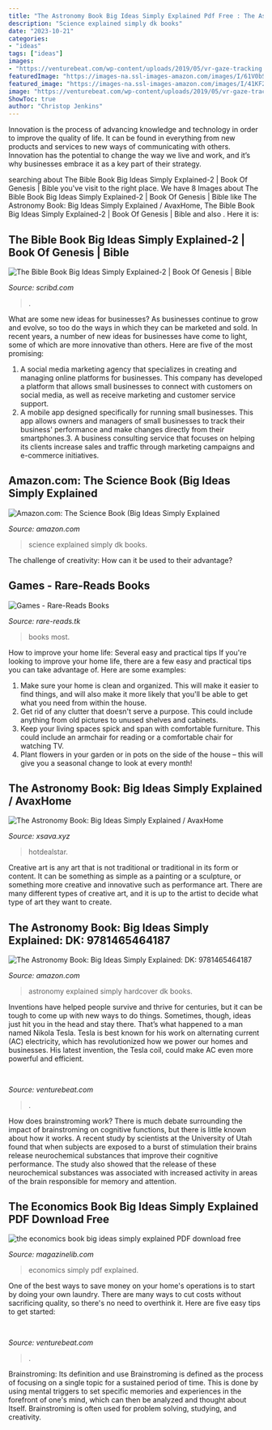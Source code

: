 ```yaml
---
title: "The Astronomy Book Big Ideas Simply Explained Pdf Free : The Astronomy Book: Big Ideas Simply Explained: Dk: 9781465464187"
description: "Science explained simply dk books"
date: "2023-10-21"
categories:
- "ideas"
tags: ["ideas"]
images:
- "https://venturebeat.com/wp-content/uploads/2019/05/vr-gaze-tracking.png"
featuredImage: "https://images-na.ssl-images-amazon.com/images/I/61V0bSV98JL._SX258_BO1,204,203,200_.jpg"
featured_image: "https://images-na.ssl-images-amazon.com/images/I/41KF26N8lvL._SX348_BO1,204,203,200_.jpg"
image: "https://venturebeat.com/wp-content/uploads/2019/05/vr-gaze-tracking.png"
ShowToc: true
author: "Christop Jenkins"
---
```



Innovation is the process of advancing knowledge and technology in order to improve the quality of life. It can be found in everything from new products and services to new ways of communicating with others. Innovation has the potential to change the way we live and work, and it’s why businesses embrace it as a key part of their strategy.

	

		
searching about The Bible Book Big Ideas Simply Explained-2 | Book Of Genesis | Bible you've visit to the right place. We have 8 Images about The Bible Book Big Ideas Simply Explained-2 | Book Of Genesis | Bible like The Astronomy Book: Big Ideas Simply Explained / AvaxHome, The Bible Book Big Ideas Simply Explained-2 | Book Of Genesis | Bible and also . Here it is:
		
    
## The Bible Book Big Ideas Simply Explained-2 | Book Of Genesis | Bible

<img loading=lazy src="https://imgv2-1-f.scribdassets.com/img/document/378348147/original/353d5f904f/1583974082?v=1" onerror="this.onerror=null;this.src='https://tse1.mm.bing.net/th?id=OIP.h4QvDx1PTHa37Q7A31V7MwHaJ4&amp;pid=15.1';" alt="The Bible Book Big Ideas Simply Explained-2 | Book Of Genesis | Bible">

_Source: scribd.com_

>. 

	

What are some new ideas for businesses?
As businesses continue to grow and evolve, so too do the ways in which they can be marketed and sold. In recent years, a number of new ideas for businesses have come to light, some of which are more innovative than others. Here are five of the most promising:
1. A social media marketing agency that specializes in creating and managing online platforms for businesses. This company has developed a platform that allows small businesses to connect with customers on social media, as well as receive marketing and customer service support.
2. A mobile app designed specifically for running small businesses. This app allows owners and managers of small businesses to track their business' performance and make changes directly from their smartphones.3. A business consulting service that focuses on helping its clients increase sales and traffic through marketing campaigns and e-commerce initiatives.
    
## Amazon.com: The Science Book (Big Ideas Simply Explained

<img loading=lazy src="https://images-na.ssl-images-amazon.com/images/I/61V0bSV98JL._SX258_BO1,204,203,200_.jpg" onerror="this.onerror=null;this.src='https://tse4.mm.bing.net/th?id=OIP.00qX7QVdt2fARsDKKm3uhgAAAA&amp;pid=15.1';" alt="Amazon.com: The Science Book (Big Ideas Simply Explained">

_Source: amazon.com_

>science explained simply dk books. 

	

The challenge of creativity: How can it be used to their advantage?
 

    
## Games - Rare-Reads Books

<img loading=lazy src="https://images-na.ssl-images-amazon.com/images/I/41KF26N8lvL._SX348_BO1,204,203,200_.jpg" onerror="this.onerror=null;this.src='https://tse4.mm.bing.net/th?id=OIP.Qh11tYY7O9TuQaYbCPVPwgAAAA&amp;pid=15.1';" alt="Games - Rare-Reads Books">

_Source: rare-reads.tk_

>books most. 

	

How to improve your home life: Several easy and practical tips
If you're looking to improve your home life, there are a few easy and practical tips you can take advantage of. Here are some examples:
1. Make sure your home is clean and organized. This will make it easier to find things, and will also make it more likely that you'll be able to get what you need from within the house.
2. Get rid of any clutter that doesn't serve a purpose. This could include anything from old pictures to unused shelves and cabinets.
3. Keep your living spaces spick and span with comfortable furniture. This could include an armchair for reading or a comfortable chair for watching TV. 
4. Plant flowers in your garden or in pots on the side of the house – this will give you a seasonal change to look at every month! 

    
## The Astronomy Book: Big Ideas Simply Explained / AvaxHome

<img loading=lazy src="https://pixhost.icu/avaxhome/12/02/004a0212.jpg" onerror="this.onerror=null;this.src='https://tse1.mm.bing.net/th?id=OIP.CWRfC0mLaBu80nuLjR21FQHaI2&amp;pid=15.1';" alt="The Astronomy Book: Big Ideas Simply Explained / AvaxHome">

_Source: xsava.xyz_

>hotdealstar. 

	

Creative art is any art that is not traditional or traditional in its form or content. It can be something as simple as a painting or a sculpture, or something more creative and innovative such as performance art. There are many different types of creative art, and it is up to the artist to decide what type of art they want to create.

    
## The Astronomy Book: Big Ideas Simply Explained: DK: 9781465464187

<img loading=lazy src="https://m.media-amazon.com/images/S/aplus-media/vc/a00dbbd2-f7b0-4cfc-807b-ccaf10016c8f.jpg" onerror="this.onerror=null;this.src='https://tse3.mm.bing.net/th?id=OIP.pqbQ1EEpO5r62vbcF6qr_wHaFu&amp;pid=15.1';" alt="The Astronomy Book: Big Ideas Simply Explained: DK: 9781465464187">

_Source: amazon.com_

>astronomy explained simply hardcover dk books. 

	

Inventions have helped people survive and thrive for centuries, but it can be tough to come up with new ways to do things. Sometimes, though, ideas just hit you in the head and stay there. That’s what happened to a man named Nikola Tesla. Tesla is best known for his work on alternating current (AC) electricity, which has revolutionized how we power our homes and businesses. His latest invention, the Tesla coil, could make AC even more powerful and efficient.

    
## 

<img loading=lazy src="https://venturebeat.com/wp-content/uploads/2019/05/vr-gaze-tracking.png" onerror="this.onerror=null;this.src='https://tse2.mm.bing.net/th?id=OIP.bt9LbvnMIfFEFL8Y69jjNAHaEH&amp;pid=15.1';" alt="">

_Source: venturebeat.com_

>. 

	

How does brainstroming work?
There is much debate surrounding the impact of brainstroming on cognitive functions, but there is little known about how it works. A recent study by scientists at the University of Utah found that when subjects are exposed to a burst of stimulation their brains release neurochemical substances that improve their cognitive performance. The study also showed that the release of these neurochemical substances was associated with increased activity in areas of the brain responsible for memory and attention.

    
## The Economics Book Big Ideas Simply Explained PDF Download Free

<img loading=lazy src="https://magazinelib.com/wp-content/uploads/2016/09/mx0VIJkuBs.jpg" onerror="this.onerror=null;this.src='https://tse2.mm.bing.net/th?id=OIP.RWSub5DHMOxCJt1SyPem1QHaI2&amp;pid=15.1';" alt="the economics book big ideas simply explained PDF download free">

_Source: magazinelib.com_

>economics simply pdf explained. 

	

One of the best ways to save money on your home's operations is to start by doing your own laundry. There are many ways to cut costs without sacrificing quality, so there's no need to overthink it. Here are five easy tips to get started:

    
## 

<img loading=lazy src="https://venturebeat.com/wp-content/uploads/2018/12/DfGtlDKW0AALxnR.jpg?w=800" onerror="this.onerror=null;this.src='https://tse2.mm.bing.net/th?id=OIP.q-8bGSNNa3u3IKVIYiDrvAHaE8&amp;pid=15.1';" alt="">

_Source: venturebeat.com_

>. 

	

Brainstroming: Its definition and use
Brainstroming is defined as the process of focusing on a single topic for a sustained period of time. This is done by using mental triggers to set specific memories and experiences in the forefront of one's mind, which can then be analyzed and thought about Itself. Brainstroming is often used for problem solving, studying, and creativity.

